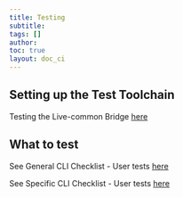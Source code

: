 ```yaml
---
title: Testing
subtitle:
tags: []
author:
toc: true
layout: doc_ci
---
```


## Setting up the Test Toolchain

Testing the Live-common Bridge [here](../bridge-test)


## What to test

See General CLI Checklist - User tests [here](../general-cli-checklist)

See Specific CLI Checklist - User tests [here](../specific-cli-checklist)

